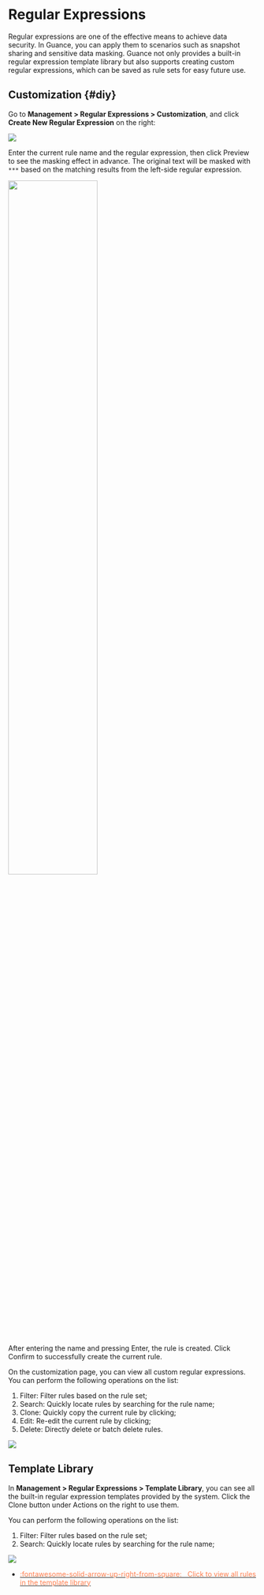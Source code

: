 # Regular Expressions

Regular expressions are one of the effective means to achieve data security. In Guance, you can apply them to scenarios such as snapshot sharing and sensitive data masking. Guance not only provides a built-in regular expression template library but also supports creating custom regular expressions, which can be saved as rule sets for easy future use.

## Customization {#diy}

Go to **Management > Regular Expressions > Customization**, and click **Create New Regular Expression** on the right:

![](img/regrex.png)

Enter the current rule name and the regular expression, then click Preview to see the masking effect in advance. The original text will be masked with `***` based on the matching results from the left-side regular expression.

<img src="../img/regrex-3.png" width="60%" >

After entering the name and pressing Enter, the rule is created. Click Confirm to successfully create the current rule.

On the customization page, you can view all custom regular expressions. You can perform the following operations on the list:

1. Filter: Filter rules based on the rule set;
2. Search: Quickly locate rules by searching for the rule name;
3. Clone: Quickly copy the current rule by clicking;
4. Edit: Re-edit the current rule by clicking;
5. Delete: Directly delete or batch delete rules.

![](img/regrex-1.png)


## Template Library

In **Management > Regular Expressions > Template Library**, you can see all the built-in regular expression templates provided by the system. Click the Clone button under Actions on the right to use them.

You can perform the following operations on the list:

1. Filter: Filter rules based on the rule set;
2. Search: Quickly locate rules by searching for the rule name;

![](img/regrex-2.png)

<div class="grid cards" markdown>

- [<font color="coral"> :fontawesome-solid-arrow-up-right-from-square: &nbsp; Click to view all rules in the template library</font>](./regex-template.md)


</div>